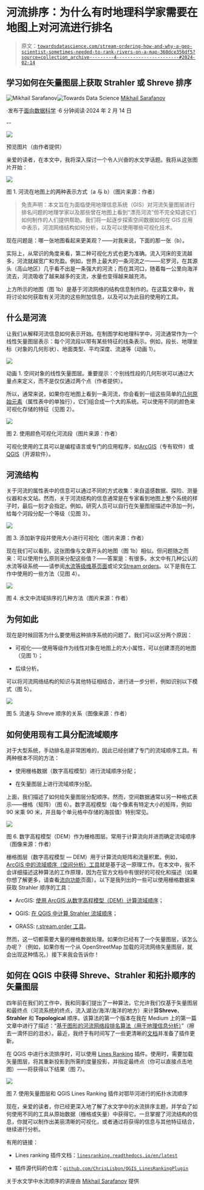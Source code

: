 # 河流排序：为什么有时地理科学家需要在地图上对河流进行排名

> 原文：[`towardsdatascience.com/stream-ordering-how-and-why-a-geo-scientist-sometimes-needed-to-rank-rivers-on-a-map-360dce356df5?source=collection_archive---------4-----------------------#2024-02-14`](https://towardsdatascience.com/stream-ordering-how-and-why-a-geo-scientist-sometimes-needed-to-rank-rivers-on-a-map-360dce356df5?source=collection_archive---------4-----------------------#2024-02-14)

## **学习如何在矢量图层上获取 Strahler 或 Shreve 排序**

[](https://medium.com/@mik.sarafanov?source=post_page---byline--360dce356df5--------------------------------)![Mikhail Sarafanov](https://medium.com/@mik.sarafanov?source=post_page---byline--360dce356df5--------------------------------)[](https://towardsdatascience.com/?source=post_page---byline--360dce356df5--------------------------------)![Towards Data Science](https://towardsdatascience.com/?source=post_page---byline--360dce356df5--------------------------------) [Mikhail Sarafanov](https://medium.com/@mik.sarafanov?source=post_page---byline--360dce356df5--------------------------------)

·发布于[面向数据科学](https://towardsdatascience.com/?source=post_page---byline--360dce356df5--------------------------------) ·6 分钟阅读·2024 年 2 月 14 日

--

![](img/b6d08cd7cac722dd95e78caad843f3e4.png)

预览图片（由作者提供）

亲爱的读者，在本文中，我将深入探讨一个令人兴奋的水文学话题。我将从这张图片开始：

![](img/860173911eb3c2ea27e50b39ae2388a3.png)

图 1. 河流在地图上的两种表示方式（a 与 b）（图片来源：作者）

> 免责声明：本文旨在为面临使用地理信息系统（GIS）对河流矢量图层进行排名问题的地理学家以及那些曾在地图上看到“漂亮河流”但不完全知道它们如何制作的人们提供帮助。我们将一起逐步探索空间数据如何在 GIS 应用中表示，河流网络结构如何分析，以及可以使用哪些可视化技术。

现在问题是：哪一张地图看起来更美观？——对我来说，下面的那一张（b）。

实际上，从常识的角度来看，第二种可视化方式也更为准确。流入河床的支流越多，河流就越宽广和充盈。例如，世界上最大的一条河流之一——尼罗河，在其源头（高山地区）几乎看不出是一条强大的河流；而在其河口，随着每一公里向海洋流去，河流吸收了越来越多的支流，水量也变得越来越充沛。

上方所示的地图（图 1b）是基于河流网络的结构信息制作的。在这篇文章中，我将讨论如何获取有关河流的这些附加信息，以及可以为此目的使用的工具。

## **什么是河流**

让我们从解释河流信息如何表示开始。在制图学和地理科学中，河流通常作为一个线性矢量图层表示：每个河流段以带有某些特征的线条表示。例如，段长、地理坐标（对象的几何形状）、地面类型、平均深度、流速等（动画 1）。

![](img/55068a35de90356381313aa1ade96dac.png)

动画 1. 空间对象的线性矢量图层。重要提示：个别线性段的几何形状可以通过大量点来定义，而不是仅仅通过两个点（作者提供）。

所以，通常来说，如果你在地图上看到一条河流，你会看到一组这些简单的[几何原始元素](https://en.wikipedia.org/wiki/Geometric_primitive)（属性表中的单独行），它们组合成一个大的系统。可以使用不同的颜色来可视化存储的特征（见图 2）。

![](img/1c5302b9689deb29c28beeec5131de7d.png)

图 2. 使用颜色可视化河流段（图片来源：作者）

可视化使用的工具可以是编程语言或专门的应用程序，如[ArcGIS](https://desktop.arcgis.com/en/index.html)（专有软件）或[QGIS](https://qgis.org/en/site/forusers/download.html)（开源软件）。

## **河流结构**

关于河流的属性表中的信息可以通过不同的方式收集：来自遥感数据、探险、测量仪器和水文站。然而，关于河流结构的信息通常是在专家看到地图上整个系统的样子时，最后一刻才会指定。例如，研究人员可以自行在矢量图层描述中添加一列，给每个河段分配一个等级（见图 3）。

![](img/44b3f232e3f8edf3ee8868145d211fa3.png)

图 3. 添加新字段并使用大小进行可视化（图片来源：作者）

现在我们可以看到，这张图像与文章开头的地图（图 1b）相似。但问题随之而来：可以使用什么原则来分配这些值？——答案是：有很多。水文中有几种公认的水流等级系统——请参阅[水流等级维基页面](https://en.wikipedia.org/wiki/Stream_order)或论文[Stream orders](https://link.springer.com/referenceworkentry/10.1007/3-540-31060-6_355)。以下是我在工作中使用的一些方法（见图 4）。

![](img/9f67eff28fcf357c19220ae1925efb8d.png)

图 4. 水文中流域排序的几种方法（图片来源：作者）

## **为何如此**

现在是时候回答为什么要使用这种排序系统的问题了。我们可以区分两个原因：

+   可视化——使用等级作为线性对象在地图上的大小属性，可以创建漂亮的地图（见图 1）；

+   后续分析。

可以将河流网络结构的知识与其他特征相结合，进行进一步分析，例如识别以下模式（图 5）。

![](img/08030d53fc988b7eea3d1fe7e26893f6.png)

图 5\. 流速与 Shreve 顺序的关系（图像来源：作者）

## **如何使用现有工具分配流域顺序**

对于大型系统，手动排名是非常困难的，因此已经创建了专门的流域顺序工具。有两种根本不同的方法：

+   使用栅格数据（数字高程模型）进行流域顺序分配；

+   在矢量图层上进行流域顺序分配。

上面，我们描述了如何给矢量图层分配顺序。然而，空间数据通常以另一种格式表示——栅格（矩阵）（图 6）。数字高程模型（每个像素有特定大小的矩阵，例如 90 米乘 90 米，并且每个单元格中存储的海拔值）特别常见。

![](img/c0caa3bc20ec5ffa801383943e028a75.png)

图 6\. 数字高程模型（DEM）作为栅格图层。常用于计算流向并进而确定流域顺序（图像来源：作者）

栅格图层（数字高程模型 — DEM）用于计算流向矩阵和流量积累。例如，[ArcGIS 中的流域顺序（空间分析）工具](https://pro.arcgis.com/en/pro-app/latest/tool-reference/spatial-analyst/stream-order.htm)就是基于这一原理工作。在本文中，我不会详细描述这种算法的工作原理，因为在官方文档中有很好的可视化和描述（如果你想了解更多，请查看[流向功能](https://pro.arcgis.com/en/pro-app/latest/help/analysis/raster-functions/flow-direction-raster-function.htm)页面）。以下是我列出的一些可以使用栅格数据来获取 Strahler 顺序的工具：

+   ArcGIS: [使用 ArcGIS 从数字高程模型（DEM）计算流域顺序](https://www.youtube.com/watch?v=NrBUd_cFXxc)；

+   QGIS: [在 QGIS 中计算 Strahler 流域顺序](https://www.youtube.com/watch?v=mZKQI4kkAdQ)；

+   GRASS: [r.stream.order 工具](https://grass.osgeo.org/grass82/manuals/addons/r.stream.order.html)。

然而，这一切都需要大量的栅格数据处理。如果你已经有了一个矢量图层，该怎么办呢？（例如，如果你有一个从 OpenStreetMap 加载的河流网络矢量图层，就会出现这种情况。）接下来我会告诉你！

## **如何在 QGIS 中获得 Shreve、Strahler 和拓扑顺序的矢量图层**

四年前在我们的工作中，我和同事们提出了一种算法，它允许我们仅基于矢量图层和最终点（河流系统的终点，流入湖泊/海洋/海洋的地方）来计算**Shreve**、**Strahler** 和 **Topological** 顺序。该算法的第一个版本在我在 Medium 上的第一篇文章中进行了描述：“[基于图形的河流网络段排名算法（用于地理信息分析）](https://medium.com/swlh/the-algorithm-for-ranking-the-segments-of-the-river-network-for-geographic-information-analysis-b25cffb0d167)”（擦去一滴怀旧的泪水）。最近，我终于有时间写了一些更清晰的[文档](https://linesranking.readthedocs.io/en/latest/)并准备了插件更新。

在 QGIS 中进行水流排序时，可以使用 [Lines Ranking](https://plugins.qgis.org/plugins/lines_ranking/) 插件。使用时，需要加载矢量图层，将其重新投影到所需的度量投影，并指定最终点（你可以直接点击地图）——将获得以下结果（图 7）。

![](img/6974d9721fa58198b9fdc5ccf7030004.png)

图 7. 使用矢量图层和 QGIS Lines Ranking 插件对鄂毕河进行的拓扑水流顺序

现在，亲爱的读者，你已经更深入地了解了水文学中的水流排序主题，并学会了如何使用不同的工具从原始数据（栅格或矢量）中获得它。一旦掌握了河流结构的信息，你就可以制作出美丽清晰的可视化，或者通过将获得的信息与其他特征结合，继续进行分析。

有用的链接：

+   Lines ranking 插件文档：[`linesranking.readthedocs.io/en/latest`](https://linesranking.readthedocs.io/en/latest/?badge=latest)

+   插件源代码的仓库：[`github.com/ChrisLisbon/QGIS_LinesRankingPlugin`](https://github.com/ChrisLisbon/QGIS_LinesRankingPlugin)

关于水文学中水流顺序的讲座由 [Mikhail Sarafanov](https://github.com/Dreamlone) 提供
